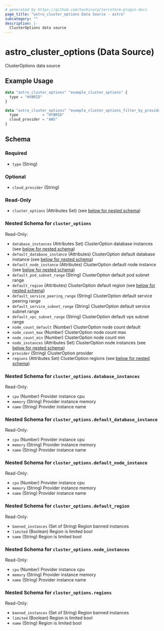 ```yaml
---
# generated by https://github.com/hashicorp/terraform-plugin-docs
page_title: "astro_cluster_options Data Source - astro"
subcategory: ""
description: |-
  ClusterOptions data source
---
```


# astro_cluster_options (Data Source)

ClusterOptions data source

## Example Usage

```terraform
data "astro_cluster_options" "example_cluster_options" {
  type = "HYBRID"
}

data "astro_cluster_options" "example_cluster_options_filter_by_provider" {
  type           = "HYBRID"
  cloud_provider = "AWS"
}
```

<!-- schema generated by tfplugindocs -->
## Schema

### Required

- `type` (String)

### Optional

- `cloud_provider` (String)

### Read-Only

- `cluster_options` (Attributes Set) (see [below for nested schema](#nestedatt--cluster_options))

<a id="nestedatt--cluster_options"></a>
### Nested Schema for `cluster_options`

Read-Only:

- `database_instances` (Attributes Set) ClusterOption database instances (see [below for nested schema](#nestedatt--cluster_options--database_instances))
- `default_database_instance` (Attributes) ClusterOption default database instance (see [below for nested schema](#nestedatt--cluster_options--default_database_instance))
- `default_node_instance` (Attributes) ClusterOption default node instance (see [below for nested schema](#nestedatt--cluster_options--default_node_instance))
- `default_pod_subnet_range` (String) ClusterOption default pod subnet range
- `default_region` (Attributes) ClusterOption default region (see [below for nested schema](#nestedatt--cluster_options--default_region))
- `default_service_peering_range` (String) ClusterOption default service peering range
- `default_service_subnet_range` (String) ClusterOption default service subnet range
- `default_vpc_subnet_range` (String) ClusterOption default vps subnet range
- `node_count_default` (Number) ClusterOption node count default
- `node_count_max` (Number) ClusterOption node count max
- `node_count_min` (Number) ClusterOption node count min
- `node_instances` (Attributes Set) ClusterOption node instances (see [below for nested schema](#nestedatt--cluster_options--node_instances))
- `provider` (String) ClusterOption provider
- `regions` (Attributes Set) ClusterOption regions (see [below for nested schema](#nestedatt--cluster_options--regions))

<a id="nestedatt--cluster_options--database_instances"></a>
### Nested Schema for `cluster_options.database_instances`

Read-Only:

- `cpu` (Number) Provider instance cpu
- `memory` (String) Provider instance memory
- `name` (String) Provider instance name


<a id="nestedatt--cluster_options--default_database_instance"></a>
### Nested Schema for `cluster_options.default_database_instance`

Read-Only:

- `cpu` (Number) Provider instance cpu
- `memory` (String) Provider instance memory
- `name` (String) Provider instance name


<a id="nestedatt--cluster_options--default_node_instance"></a>
### Nested Schema for `cluster_options.default_node_instance`

Read-Only:

- `cpu` (Number) Provider instance cpu
- `memory` (String) Provider instance memory
- `name` (String) Provider instance name


<a id="nestedatt--cluster_options--default_region"></a>
### Nested Schema for `cluster_options.default_region`

Read-Only:

- `banned_instances` (Set of String) Region banned instances
- `limited` (Boolean) Region is limited bool
- `name` (String) Region is limited bool


<a id="nestedatt--cluster_options--node_instances"></a>
### Nested Schema for `cluster_options.node_instances`

Read-Only:

- `cpu` (Number) Provider instance cpu
- `memory` (String) Provider instance memory
- `name` (String) Provider instance name


<a id="nestedatt--cluster_options--regions"></a>
### Nested Schema for `cluster_options.regions`

Read-Only:

- `banned_instances` (Set of String) Region banned instances
- `limited` (Boolean) Region is limited bool
- `name` (String) Region is limited bool
